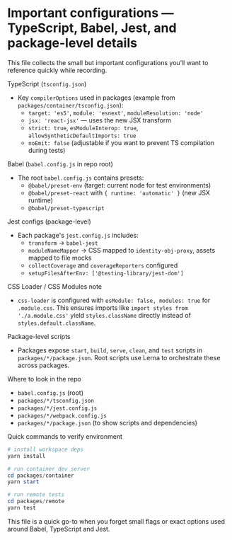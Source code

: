 # Important configurations — TypeScript, Babel, Jest, and package-level details

This file collects the small but important configurations you’ll want to reference quickly while recording.

TypeScript (`tsconfig.json`)

- Key `compilerOptions` used in packages (example from `packages/container/tsconfig.json`):
  - `target: 'es5'`, `module: 'esnext'`, `moduleResolution: 'node'`
  - `jsx: 'react-jsx'` — uses the new JSX transform
  - `strict: true`, `esModuleInterop: true`, `allowSyntheticDefaultImports: true`
  - `noEmit: false` (adjustable if you want to prevent TS compilation during tests)

Babel (`babel.config.js` in repo root)

- The root `babel.config.js` contains presets:
  - `@babel/preset-env` (target: current node for test environments)
  - `@babel/preset-react` with `{ runtime: 'automatic' }` (new JSX runtime)
  - `@babel/preset-typescript`

Jest configs (package-level)

- Each package's `jest.config.js` includes:
  - `transform` → `babel-jest`
  - `moduleNameMapper` → CSS mapped to `identity-obj-proxy`, assets mapped to file mocks
  - `collectCoverage` and `coverageReporters` configured
  - `setupFilesAfterEnv: ['@testing-library/jest-dom']`

CSS Loader / CSS Modules note

- `css-loader` is configured with `esModule: false, modules: true` for `.module.css`. This ensures imports like `import styles from './a.module.css'` yield `styles.className` directly instead of `styles.default.className`.

Package-level scripts

- Packages expose `start`, `build`, `serve`, `clean`, and `test` scripts in `packages/*/package.json`. Root scripts use Lerna to orchestrate these across packages.

Where to look in the repo

- `babel.config.js` (root)
- `packages/*/tsconfig.json`
- `packages/*/jest.config.js`
- `packages/*/webpack.config.js`
- `packages/*/package.json` (to show scripts and dependencies)

Quick commands to verify environment

```powershell
# install workspace deps
yarn install

# run container dev server
cd packages/container
yarn start

# run remote tests
cd packages/remote
yarn test
```

This file is a quick go-to when you forget small flags or exact options used around Babel, TypeScript and Jest.